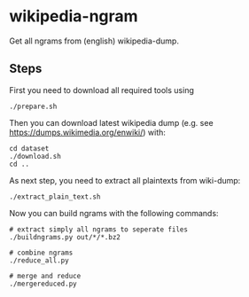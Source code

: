 wikipedia-ngram
===============
Get all ngrams from (english) wikipedia-dump.

Steps
-----
First you need to download all required tools using
```
./prepare.sh
```

Then you can download latest wikipedia dump
(e.g. see https://dumps.wikimedia.org/enwiki/) with:
```
cd dataset
./download.sh
cd ..
```

As next step, you need to extract all plaintexts from wiki-dump:
```
./extract_plain_text.sh
```

Now you can build ngrams with the following commands:
```
# extract simply all ngrams to seperate files 
./buildngrams.py out/*/*.bz2    

# combine ngrams 
./reduce_all.py

# merge and reduce 
./mergereduced.py
```
